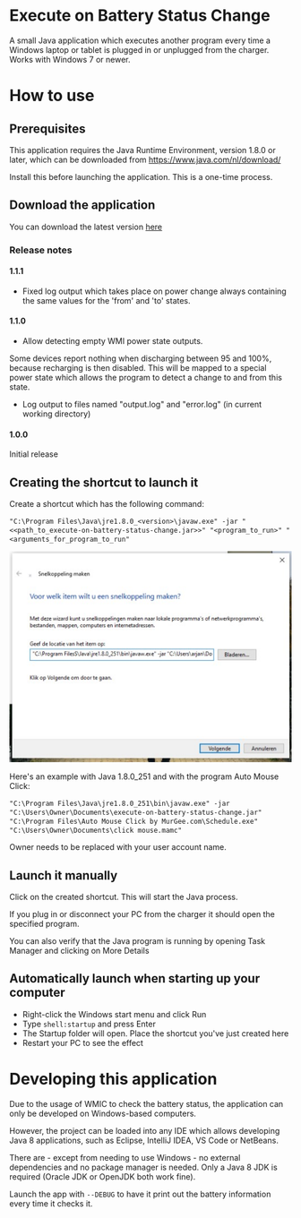 # Execute on Battery Status Change
A small Java application which executes another program every time a Windows laptop or tablet is plugged in or unplugged from the charger. Works with Windows 7 or newer.

# How to use
## Prerequisites
This application requires the Java Runtime Environment, version 1.8.0 or later, which can be downloaded from https://www.java.com/nl/download/

Install this before launching the application. This is a one-time process.

## Download the application
You can download the latest version [here](https://github.com/arjanvlek/execute-on-battery-status-change/releases/download/1.0.1/execute-on-battery-status-change.jar)

### Release notes
#### 1.1.1
- Fixed log output which takes place on power change always containing the same values for the 'from' and 'to' states.

#### 1.1.0
- Allow detecting empty WMI power state outputs. 

Some devices report nothing when discharging between 95 and 100%, because recharging is then disabled. 
This will be mapped to a special power state which allows the program to detect a change to and from this state.

- Log output to files named "output.log" and "error.log" (in current working directory)

#### 1.0.0
Initial release

## Creating the shortcut to launch it
Create a shortcut which has the following command:

```
"C:\Program Files\Java\jre1.8.0_<version>\javaw.exe" -jar "<<path_to_execute-on-battery-status-change.jar>>" "<program_to_run>" "<arguments_for_program_to_run"
```

![Creating a shortcut](creating_a_shortcut.jpg)

Here's an example with Java 1.8.0_251 and with the program Auto Mouse Click:

```
"C:\Program Files\Java\jre1.8.0_251\bin\javaw.exe" -jar "C:\Users\Owner\Documents\execute-on-battery-status-change.jar" "C:\Program Files\Auto Mouse Click by MurGee.com\Schedule.exe" "C:\Users\Owner\Documents\click mouse.mamc"
```
Owner needs to be replaced with your user account name.

## Launch it manually
Click on the created shortcut. This will start the Java process.

If you plug in or disconnect your PC from the charger it should open the specified program. 

You can also verify that the Java program is running by opening Task Manager and clicking on More Details

## Automatically launch when starting up your computer
- Right-click the Windows start menu and click Run
- Type `shell:startup` and press Enter
- The Startup folder will open. Place the shortcut you've just created here
- Restart your PC to see the effect


# Developing this application
Due to the usage of WMIC to check the battery status, the application can only be developed on Windows-based computers.

However, the project can be loaded into any IDE which allows developing Java 8 applications, such as Eclipse, IntelliJ IDEA, VS Code or NetBeans. 

There are - except from needing to use Windows - no external dependencies and no package manager is needed. Only a Java 8 JDK is required (Oracle JDK or OpenJDK both work fine).

Launch the app with `--DEBUG` to have it print out the battery information every time it checks it.